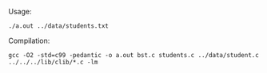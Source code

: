 Usage:

```shell
./a.out ../data/students.txt
```

Compilation:

```shell
gcc -O2 -std=c99 -pedantic -o a.out bst.c students.c ../data/student.c ../../../lib/clib/*.c -lm
```
